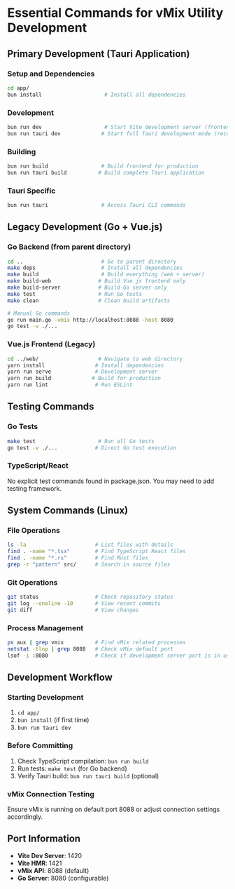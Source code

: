 # Essential Commands for vMix Utility Development

## Primary Development (Tauri Application)

### Setup and Dependencies
```bash
cd app/
bun install                    # Install all dependencies
```

### Development
```bash
bun run dev                    # Start Vite development server (frontend only)
bun run tauri dev             # Start full Tauri development mode (recommended)
```

### Building
```bash
bun run build                 # Build frontend for production
bun run tauri build          # Build complete Tauri application
```

### Tauri Specific
```bash
bun run tauri                 # Access Tauri CLI commands
```

## Legacy Development (Go + Vue.js)

### Go Backend (from parent directory)
```bash
cd ..                         # Go to parent directory
make deps                     # Install all dependencies
make build                    # Build everything (web + server)
make build-web               # Build Vue.js frontend only
make build-server            # Build Go server only
make test                    # Run Go tests
make clean                   # Clean build artifacts

# Manual Go commands
go run main.go -vmix http://localhost:8088 -host 8080
go test -v ./...
```

### Vue.js Frontend (Legacy)
```bash
cd ../web/                   # Navigate to web directory
yarn install                # Install dependencies
yarn run serve              # Development server
yarn run build             # Build for production
yarn run lint               # Run ESLint
```

## Testing Commands

### Go Tests
```bash
make test                    # Run all Go tests
go test -v ./...            # Direct Go test execution
```

### TypeScript/React
No explicit test commands found in package.json. You may need to add testing framework.

## System Commands (Linux)

### File Operations
```bash
ls -la                      # List files with details
find . -name "*.tsx"        # Find TypeScript React files
find . -name "*.rs"         # Find Rust files
grep -r "pattern" src/      # Search in source files
```

### Git Operations
```bash
git status                  # Check repository status
git log --oneline -10       # View recent commits
git diff                    # View changes
```

### Process Management
```bash
ps aux | grep vmix          # Find vMix related processes
netstat -tlnp | grep 8088   # Check vMix default port
lsof -i :8080               # Check if development server port is in use
```

## Development Workflow

### Starting Development
1. `cd app/`
2. `bun install` (if first time)
3. `bun run tauri dev`

### Before Committing
1. Check TypeScript compilation: `bun run build`
2. Run tests: `make test` (for Go backend)
3. Verify Tauri build: `bun run tauri build` (optional)

### vMix Connection Testing
Ensure vMix is running on default port 8088 or adjust connection settings accordingly.

## Port Information
- **Vite Dev Server**: 1420
- **Vite HMR**: 1421
- **vMix API**: 8088 (default)
- **Go Server**: 8080 (configurable)